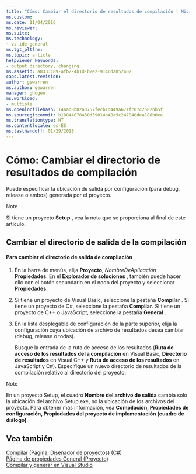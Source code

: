 ```yaml
---
title: "Cómo: Cambiar el directorio de resultados de compilación | Microsoft Docs"
ms.custom: 
ms.date: 11/04/2016
ms.reviewer: 
ms.suite: 
ms.technology:
- vs-ide-general
ms.tgt_pltfrm: 
ms.topic: article
helpviewer_keywords:
- output directory, changing
ms.assetid: a8333c89-afb2-4b1d-b2e2-9146da852402
caps.latest.revision: 
author: gewarren
ms.author: gewarren
manager: ghogen
ms.workload:
- multiple
ms.openlocfilehash: 14aad8b82a3757fecb1d449a671fc07c2582bb5f
ms.sourcegitcommit: b18844078a30d59014b48a9c247848dea188b0ee
ms.translationtype: HT
ms.contentlocale: es-ES
ms.lasthandoff: 01/29/2018
---
```

# <a name="how-to-change-the-build-output-directory"></a>Cómo: Cambiar el directorio de resultados de compilación
Puede especificar la ubicación de salida por configuración (para debug, release o ambos) generada por el proyecto.  
  
> [!NOTE]
>  Si tiene un proyecto **Setup** , vea la nota que se proporciona al final de este artículo.  
  
## <a name="changing-the-build-output-directory"></a>Cambiar el directorio de salida de la compilación  
  
#### <a name="to-change-the-build-output-directory"></a>Para cambiar el directorio de salida de compilación  
  
1.  En la barra de menús, elija **Proyecto**, *NombreDeAplicación* **Propiedades**. En el **Explorador de soluciones** , también puede hacer clic con el botón secundario en el nodo del proyecto y seleccionar **Propiedades**.  
  
2.  Si tiene un proyecto de Visual Basic, seleccione la pestaña **Compilar** . Si tiene un proyecto de C#, seleccione la pestaña **Compilar**. Si tiene un proyecto de C++ o JavaScript, seleccione la pestaña **General** .  
  
3.  En la lista desplegable de configuración de la parte superior, elija la configuración cuya ubicación de archivo de resultados desea cambiar (debug, release o todas).  
  
     Busque la entrada de la ruta de acceso de los resultados (**Ruta de acceso de los resultados de la compilación** en Visual Basic, **Directorio de resultados** en Visual C++ y **Ruta de acceso de los resultados** en JavaScript y C#). Especifique un nuevo directorio de resultados de la compilación relativo al directorio del proyecto.  
  
> [!NOTE]
>  En un proyecto Setup, el cuadro **Nombre del archivo de salida** cambia solo la ubicación del archivo Setup.exe, no la ubicación de los archivos del proyecto. Para obtener más información, vea **Compilación, Propiedades de configuración, Propiedades del proyecto de implementación (cuadro de diálogo)**.  
  
## <a name="see-also"></a>Vea también  
 [Compilar (Página, Diseñador de proyectos) (C#)](../ide/reference/build-page-project-designer-csharp.md)   
 [Página de propiedades General (Proyecto)](/cpp/ide/general-property-page-project)   
 [Compilar y generar en Visual Studio](../ide/compiling-and-building-in-visual-studio.md)